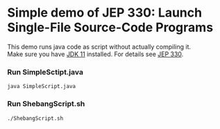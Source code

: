# Simple demo of JEP 330: Launch Single-File Source-Code Programs

This demo runs java code as script without actually compiling it.  
Make sure you have [JDK 11](http://jdk.java.net/11/) installed. For details see [JEP 330](http://openjdk.java.net/jeps/330).

### Run SimpleSctipt.java
```java SimpleScript.java```

### Run ShebangScript.sh
```./ShebangScript.sh```

